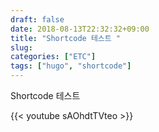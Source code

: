```yaml
---
draft: false
date: 2018-08-13T22:32:32+09:00
title: "Shortcode 테스트 "
slug:
categories: ["ETC"]
tags: ["hugo", "shortcode"]
---
```

Shortcode 테스트

{{< youtube sAOhdtTVteo >}}